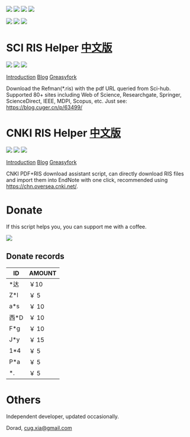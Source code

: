 
[![](https://img.shields.io/github/stars/Doradx/CNKI-PDF-RIS-Helper?logo=github)](https://github.com/Doradx/CNKI-PDF-RIS-Helper/stargazers) [![](https://img.shields.io/github/forks/Doradx/CNKI-PDF-RIS-Helper?logo=github)](https://github.com/Doradx/CNKI-PDF-RIS-Helper/network) [![](https://img.shields.io/github/last-commit/Doradx/CNKI-PDF-RIS-Helper?logo=github)](https://github.com/Doradx/CNKI-PDF-RIS-Helper/commits) [![](https://img.shields.io/badge/blog-%40Dorad-blue)](http://blog.cuger.cn)

[![](https://img.shields.io/badge/dynamic/json?url=http%3A%2F%2Fapi.bilibili.com%2Fx%2Fweb-interface%2Fview%3Faid%3D251340943&logo=bilibili&label=views&color=blue&query=%24.data.stat.view)](https://www.bilibili.com/video/BV1Sv411u7fv) [![](https://img.shields.io/badge/dynamic/json?url=http%3A%2F%2Fapi.bilibili.com%2Fx%2Fweb-interface%2Fview%3Faid%3D251340943&logo=bilibili&label=coins&color=red&query=%24.data.stat.coin)](https://www.bilibili.com/video/BV1Sv411u7fv) [![](https://img.shields.io/badge/dynamic/json?url=http%3A%2F%2Fapi.bilibili.com%2Fx%2Fweb-interface%2Fview%3Faid%3D251340943&logo=bilibili&label=favorites&color=brightgreen&query=%24.data.stat.favorite)](https://www.bilibili.com/video/BV1Sv411u7fv)

# SCI RIS Helper [中文版](https://github.com/Doradx/CNKI-PDF-RIS-Helper/blob/master/doc/README-SCI-RIS-Helper-zh-CN.md)
[![](https://img.shields.io/badge/dynamic/json?color=green&label=version&query=version&url=https%3A%2F%2Fgreasyfork.org%2Fscripts%2F434310.json&logo=tampermonkey)](https://greasyfork.org/en/scripts/434310) [![](https://img.shields.io/badge/dynamic/json?color=red&label=total%20installs&query=total_installs&url=https%3A%2F%2Fgreasyfork.org%2Fscripts%2F434310.json&style=flat&logo=tampermonkey)](https://greasyfork.org/en/scripts/434310) [![](https://img.shields.io/badge/dynamic/json?color=green&label=daily%20installs&query=daily_installs&url=https%3A%2F%2Fgreasyfork.org%2Fscripts%2F434310.json&logo=tampermonkey)](https://greasyfork.org/en/scripts/434310)

[Introduction](https://github.com/Doradx/CNKI-PDF-RIS-Helper/blob/master/doc/README-CNKI-RIS-PDF-Helper-zh-CN.md) [Blog](https://blog.cuger.cn/p/63499/) [Greasyfork](https://greasyfork.org/en/scripts/434310)

Download the Refman(*.ris) with the pdf URL queried from Sci-hub. Supported 80+ sites including Web of Science, Researchgate, Springer, ScienceDirect, IEEE, MDPI, Scopus, etc. Just see: https://blog.cuger.cn/p/63499/

# CNKI RIS Helper [中文版](https://github.com/Doradx/CNKI-PDF-RIS-Helper/blob/master/doc/README-CNKI-RIS-PDF-Helper-zh-CN.md)
[![](https://img.shields.io/badge/dynamic/json?color=green&label=version&query=version&url=https%3A%2F%2Fgreasyfork.org%2Fscripts%2F425133.json&logo=tampermonkey)](https://greasyfork.org/en/scripts/425133) [![](https://img.shields.io/badge/dynamic/json?color=red&label=total%20installs&query=total_installs&url=https%3A%2F%2Fgreasyfork.org%2Fscripts%2F425133.json&style=flat&logo=tampermonkey)](https://greasyfork.org/en/scripts/425133) [![](https://img.shields.io/badge/dynamic/json?color=green&label=daily%20installs&query=daily_installs&url=https%3A%2F%2Fgreasyfork.org%2Fscripts%2F425133.json&logo=tampermonkey)](https://greasyfork.org/en/scripts/425133)

[Introduction](https://github.com/Doradx/CNKI-PDF-RIS-Helper/blob/master/doc/README-CNKI-RIS-PDF-Helper-zh-CN.md) [Blog](https://blog.cuger.cn/p/5187/) [Greasyfork](https://greasyfork.org/en/scripts/425133)  

CNKI PDF+RIS download assistant script, can directly download RIS files and import them into EndNote with one click, recommended using https://chn.oversea.cnki.net/.

# Donate
If this script helps you, you can support me with a coffee.

![](https://blog.cuger.cn/images/pay.jpg)

## Donate records

| ID   | AMOUNT |
| ---- | ------ |
| *达  | ￥10   |
| Z*l | ￥ 5   |
| a*s | ￥ 10   |
| 西*D | ￥ 10   |
| F*g | ￥ 10 |
| J*y | ￥ 15 |
| 1*4 | ￥ 5 |
| P*a | ￥ 5 |
| *. | ￥ 5 |

# Others
Independent developer, updated occasionally.

Dorad, cug.xia@gmail.com